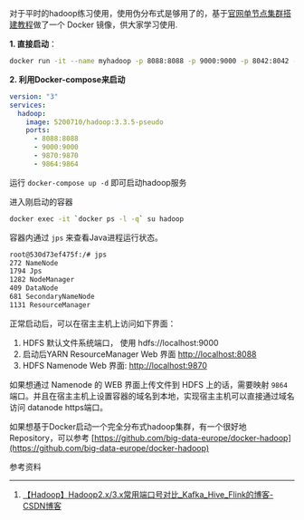 对于平时的hadoop练习使用，使用伪分布式是够用了的，基于[官网单节点集群搭建教程](https://hadoop.apache.org/docs/stable/hadoop-project-dist/hadoop-common/SingleCluster.html)做了一个
Docker 镜像，供大家学习使用.

**1. 直接启动**：

```bash
docker run -it --name myhadoop -p 8088:8088 -p 9000:9000 -p 8042:8042 -p 9870:9870 5200710/hadoop:3.3.5-pseudo bash
```

**2. 利用Docker-compose来启动**

```yml
version: "3"
services:
  hadoop:
    image: 5200710/hadoop:3.3.5-pseudo
    ports:
      - 8088:8088
      - 9000:9000
      - 9870:9870
      - 9864:9864
```

运行 `docker-compose up -d` 即可启动hadoop服务

进入刚启动的容器

```bash
docker exec -it `docker ps -l -q` su hadoop
```

容器内通过 `jps` 来查看Java进程运行状态。

```bash
root@530d73ef475f:/# jps
272 NameNode
1794 Jps
1282 NodeManager
409 DataNode
681 SecondaryNameNode
1131 ResourceManager
```

正常启动后，可以在宿主主机上访问如下界面：

1. HDFS 默认文件系统端口， 使用 hdfs://localhost:9000
2. 启动后YARN ResourceManager Web 界面 [http://localhost:8088](http://localhost:8088)
3. HDFS Namenode Web 界面:  [http://localhost:9870](http://localhost:9870)

如果想通过 Namenode 的 WEB 界面上传文件到 HDFS 上的话，需要映射 `9864` 端口。并且在宿主主机上设置容器的域名到本地，实现宿主主机可以直接通过域名访问 datanode https端口。

如果想基于Docker启动一个完全分布式hadoop集群，有一个很好地
Repository，可以参考 [https://github.com/big-data-europe/docker-hadoop](https://github.com/big-data-europe/docker-hadoop)

参考资料

---

1. [【Hadoop】Hadoop2.x/3.x常用端口号对比_Kafka_Hive_Flink的博客-CSDN博客](https://blog.csdn.net/qq_43771096/article/details/105405260)
